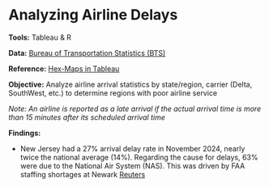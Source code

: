 # Analyzing Airline Delays
 **Tools:** Tableau & R
 
 **Data:** [Bureau of Transportation Statistics (BTS)](https://www.transtats.bts.gov/ot_delay/ot_delaycause1.asp)
 
 **Reference:** [Hex-Maps in Tableau](https://www.tableau.com/blog/viz-whiz-hex-tile-maps-64713)

 **Objective:** Analyze airline arrival statistics by state/region, carrier (Delta, SouthWest, etc.) to determine regions with poor airline service

*Note: An airline is reported as a late arrival if the actual arrival time is more than 15 minutes after its scheduled arrival time*

[](/images/us_hex_map.png)

 **Findings:**
 - New Jersey had a 27% arrival delay rate in November 2024, nearly twice the national average (14%). Regarding the cause for delays, 63% were due to the National Air System (NAS). This was driven by FAA staffing shortages at Newark [Reuters](https://www.reuters.com/business/aerospace-defense/united-says-faa-staffing-shortages-causing-significant-disruption-newark-hub-2024-11-26/)
 
